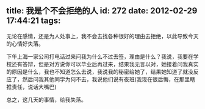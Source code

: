 title: 我是个不会拒绝的人
id: 272
date: 2012-02-29 17:44:21
tags:
---

无论在感情，还是为人处事上，我不会去找各种很好的理由去拒绝，以此导致今天的心情好失落。

下午上海一家公司打电话过来问我为什么不过去签，理由是什么？我说，我要在学校还有答辩，但是对方说你可以毕业后再过来，结果我无言以对，她接着问我真实的原因是什么，我也不知道怎么去说，我说我的秘密给她了，结果她知道了就没反应了，然后问我其他同学为何不去，我说他们说有夜班(我现在很后悔，在那里瞎推责任，说话大嘴巴)

总之，这几天的事情，给我失落。